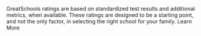 GreatSchools ratings are based on standardized test results and additional metrics,
when available. These ratings are designed to be a starting point, and not the only
factor, in selecting the right school for your family. Learn More

